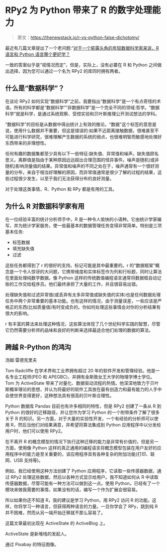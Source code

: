 # RPy2 为 Python 带来了 R 的数字处理能力

> 原文：<https://thenewstack.io/r-vs-python-false-dichotomy/>

最近有几篇文章提出了一个老问题:“[对于一个崭露头角的年轻数据科学家来说，R 语言和 Python 语言哪个更好学？](http://www.kdnuggets.com/2015/05/r-vs-python-data-science.html)

一致的答案似乎是“视情况而定”，但是，实际上，没有必要在 R 和 Python 之间做出选择，因为您可以通过一个名为 RPy2 的库同时拥有两者。

## 什么是“数据科学”？

在谈论 RPy2 如何实现“数据科学”之前，我要指出“数据科学”是一个有点奇怪的术语。所有的科学都是“数据科学”“非数据科学”是一个完全不同的领域:哲学。“数据科学”就是科学，是通过系统观察、受控实验和贝叶斯推理公开测试想法的学科。

“数据科学”的目标是从数据中得出统计上有效的推论。“数据”这个标签的意思是说，使用什么数据并不重要，但这是错误的:如果不近距离接触数据，很难甚至不可能进行科学研究，很难理解产生数据的系统的弱点，也很难明智而敏感地处理好东西带来的非理想性。

任何有趣的数据集都至少具有以下一些特征:缺失值、异常值和噪声。缺失值顾名思义。离群值是指由于某种原因远远超出合理范围的怪异事件。噪声是随机(或非随机)影响测量值的结果。异常值和噪声的不同之处在于，噪声通常有一个很好测量的分布，来自于相当好理解的原因，而异常值通常是很少了解的过程的结果，这些过程很少发生，以至于我们无法获得分布的良好测量。

对于处理这类事情，R、Python 和 RPy 都是有用的工具。

## 为什么 R 对数据科学家有用

在一位经验丰富的统计分析师手中，R 是一种令人愉快的小语种。它由统计学家编写，并为统计学家服务，使一些最基本的数据管理任务变得非常简单。特别是三项基本任务:

*   标签数据
*   填充缺失值
*   过滤

这些任务都得到了 r 的很好的支持。标记可能是其中最重要的。r 的“数据框架”概念是一个令人惊讶的大问题，它携带维度和实体标签作为列和行标题，同时让算法在里面处理纯数字数据。像 Python 这样的传统数值编程语言通常将数据框自动记账的工作交给程序员。他们最终承担了大量的工作，并且很容易出错。

处理缺失值和过滤异常值(或丢弃有太多异常值或缺失值的实体)也是任何数据处理任务中两个非常重要的基本功能。也有这样的情况，由于测量误差，一些应该是严格正的东西(比如质量值)有时变成负的。你如何处理这些事情会对你的分析结果有很大的影响。

r 有丰富的算法来处理这种情况，这些算法体现了几个世纪科学实践的智慧，尽管它仍然需要分析师的品味和良好的判断来选择最适合他们处理的数据的算法。

## 跨越 R-Python 的鸿沟

汤姆·雷德克里夫

Tom Radcliffe 在学术界和工业界拥有超过 20 年的软件开发和管理经验。他是一名专业工程师(PEO 和 APEGBC)，并拥有金斯敦女王大学的物理学博士学位。Tom 为 ActiveState 带来了对量化、数据驱动流程的热情。他深深地致力于贝叶斯概率理论的思想，并认为将最好的软件工具放在最有创造力和最有能力的人手中会使世界变得更好，这种想法具有很高的贝叶斯合理性。

Python 数据库 Pandas 目前也有许多相同的特性，但是 RPy2 创建了一条从 R 到 Python 的很好的迁移路径，并让您作为学习 Python 的一个附带条件了解了很多关于 R 的知识。另一方面，对于大量的实验性开发，一个有经验的分析师可以使用 R，然后当他们对结果满意，并希望将算法集成到 Python 应用程序中以分发给用户时，他们可以使用 RPy2。

在不离开 R 的概念模型的情况下执行这种迁移的能力是非常有价值的，但是另一方面，使用像 Python 这样的真正通用的编程语言将概念模型包装在用户友好的应用程序中的能力是至关重要的，该应用程序具有各种复杂的附加功能(打印、联网、USB 支持等)。

例如，我已经使用这种方法创建了 Python 应用程序，它读取一些传感器数据，通过 RPy2 处理这些数据，然后以各种方式显示给用户。我不知道如何从 R 中读取传感器数据，尽管可能有一种方法可以做到这一点。使用 Python，已经有了一个模块来做我需要的事情，如果没有的话，编写一个作为扩展会很容易。

所以如果你还不知道 R，我的建议是学习 Python，用 RPy2 访问 R 的功能。这样，你将学习一种语言，但获得两种语言的力量。一旦你学会了 RPy，跳到纯 R 并不困难，然而从另一端开始迁移就不那么容易了。

这篇文章最初出现在 ActiveState 的 ActiveBlog 上。

ActiveState 是新堆栈的发起人。

通过 Pixabay 的特征图像。

<svg xmlns:xlink="http://www.w3.org/1999/xlink" viewBox="0 0 68 31" version="1.1"><title>Group</title> <desc>Created with Sketch.</desc></svg>